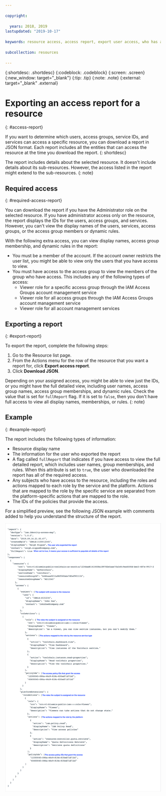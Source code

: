 ```yaml
---

copyright:

  years: 2018, 2019
lastupdated: "2019-10-17"

keywords: resource access, access report, export user access, who has access, download access report

subcollection: resources

---
```


{:shortdesc: .shortdesc}
{:codeblock: .codeblock}
{:screen: .screen}
{:new_window: target="_blank"}
{:tip: .tip}
{:note: .note}
{:external: target="_blank" .external}

# Exporting an access report for a resource
{: #access-report}

If you want to determine which users, access groups, service IDs, and services can access a specific resource, you can download a report in JSON format. Each report includes all the entities that can access the resource at the time you download the report.
{: shortdesc}

The report includes details about the selected resource. It doesn't include details about its sub-resources. However, the access listed in the report might extend to the sub-resources.
{: note}

## Required access
{: #required-access-report}

You can download the report if you have the Administrator role on the selected resource. If you have administrator access only on the resource, the report displays the IDs for the users, access groups, and services. However, you can't view the display names of the users, services, access groups, or the access group members or dynamic rules.

With the following extra access, you can view display names, access group membership, and dynamic rules in the report:

* You must be a member of the account. If the account owner restricts the user list, you might be able to view only the users that you have access to view.
* You must have access to the access group to view the members of the group who have access. This includes any of the following types of access:
   * Viewer role for a specific access group through the IAM Access Groups account management service
   * Viewer role for all access groups through the IAM Access Groups account management service
   * Viewer role for all account management services


## Exporting a report
{: #export-report} 

To export the report, complete the following steps:

1. Go to the Resource list page.
2. From the Actions menu for the row of the resource that you want a report for, click **Export access report**.
3. Click **Download JSON**.

Depending on your assigned access, you might be able to view just the IDs, or you might have the full detailed view, including user names, access group names, access group memberships, and dynamic rules. Check the value that is set for `fullReport` flag. If it is set to `false`, then you don't have full access to view all display names, memberships, or rules.
{: note}

## Example
{: #example-report}

The report includes the following types of information:

* Resource display name
* The information for the user who exported the report
* A flag called `fullReport` that indicates if you have access to view the full detailed report, which includes user names, group memberships, and rules. When this attribute is set to `true`, the user who downloaded the report has all of the required access.
* Any subjects who have access to the resource, including the roles and actions mapped to each role by the service and the platform. Actions that are mapped to the role by the specific service are separated from the platform-specific actions that are mapped to the role. 
* The IDs of the policies that provide the access.

For a simplified preview, see the following JSON example with comments added to help you understand the structure of the report.

![Report example](images/json_report.png "Report example")
